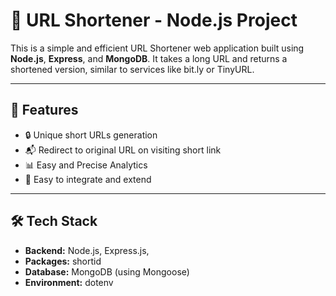 # 🔗 URL Shortener - Node.js Project

This is a simple and efficient URL Shortener web application built using **Node.js**, **Express**, and **MongoDB**. It takes a long URL and returns a shortened version, similar to services like bit.ly or TinyURL.

---

## 🚀 Features

- 🔒 Unique short URLs generation
- 📬 Redirect to original URL on visiting short link
- 📊 Easy and Precise Analytics
- 🧠 Easy to integrate and extend

---

## 🛠️ Tech Stack

- **Backend:** Node.js, Express.js, 
- **Packages:** shortid
- **Database:** MongoDB (using Mongoose)
- **Environment:** dotenv


